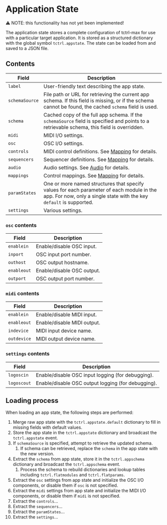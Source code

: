 # Application State

:warning: NOTE: this functionality has not yet been implemented!

The application state stores a complete configuration of tctrl-max for use with a particular target application.
It is stored as a structured dictionary with the global symbol `tctrl.appstate`. The state can be loaded from and saved
to a JSON file.

## Contents

| Field | Description |
| ----- | ----------- |
| `label` | User-friendly text describing the app state.
| `schemaSource` | File path or URL for retrieving the current app schema. If this field is missing, or if the schema cannot be found, the cached `schema` field is used.
| `schema` | Cached copy of the full app schema. If the `schemaSource` field is specified and points to a retrievable schema, this field is overridden.
| `midi` | MIDI I/O settings.
| `osc` | OSC I/O settings.
| `controls` | MIDI control definitions. See [Mapping](mapping.md) for details.
| `sequencers` | Sequencer definitions. See [Mapping](mapping.md) for details.
| `audio` | Audio settings. See [Audio](audio.md) for details.
| `mappings` | Control mappings. See [Mapping](mapping.md) for details.
| `paramStates` | One or more named structures that specify values for each parameter of each module in the app. For now, only a single state with the key `default` is supported.
| `settings` | Various settings.

### `osc` contents

| Field | Description |
| ----- | ----------- |
| `enablein` | Enable/disable OSC input.
| `inport` | OSC input port number.
| `outhost` | OSC output hostname.
| `enableout` | Enable/disable OSC output.
| `outport` | OSC output port number.

### `midi` contents

| Field | Description |
| ----- | ----------- |
| `enablein` | Enable/disable MIDI input.
| `enableout` | Enable/disable MIDI output.
| `indevice` | MIDI input device name.
| `outdevice` | MIDI output device name.

### `settings` contents

| Field | Description |
| ----- | ----------- |
| `logoscin` | Enable/disable OSC input logging (for debugging).
| `logoscout` | Enable/disable OSC output logging (for debugging).

## Loading process
When loading an app state, the following steps are performed:

1. Merge raw app state with the `tctrl.appstate.default` dictionary to fill in missing fields with default values.
1. Store the app state in the `tctrl.appstate` dictionary and broadcast the `tctrl.appstate` event.
1. If `schemaSource` is specified, attempt to retrieve the updated schema.
    1. If schema can be retrieved, replace the `schema` in the app state with the new version.
1. Extract the `schema` from app state, store it in the `tctrl.appschema` dictionary and broadcast the `tctrl.appschema` event.
    1. Process the schema to rebuild dictionaries and lookup tables including `tctrl.flatmodules` and `tctrl.flatparams`.
1. Extract the `osc` settings from app state and initialize the OSC I/O components, or disable them if `osc` is not specified.
1. Extract the `midi` settings from app state and initialize the MIDI I/O components, or disable them if `midi` is not specified.
1. Extract the `controls`...
1. Extract the `sequencers`...
1. Extract the `paramStates`...
1. Extract the `settings`...
